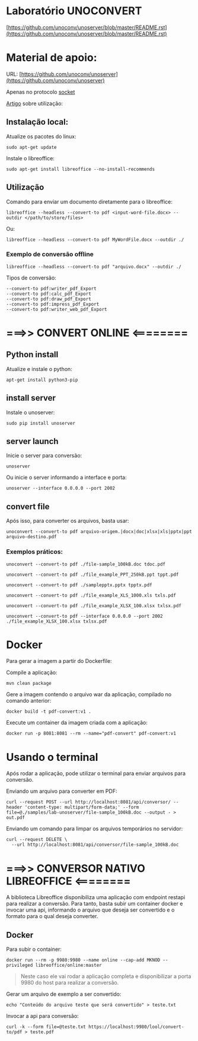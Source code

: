 # Laboratório UNOCONVERT

[https://github.com/unoconv/unoserver/blob/master/README.rst](https://github.com/unoconv/unoserver/blob/master/README.rst)


# Material de apoio:

URL: [https://github.com/unoconv/unoserver](https://github.com/unoconv/unoserver)

Apenas no protocolo [socket](https://github.com/unoconv/unoserver/blob/3e30d67387ebfa0041ec9e29a67b52ae0cd49d35/src/unoserver/server.py#L22)

[Artigo](https://ourcodeworld.com/articles/read/867/how-to-convert-a-word-file-to-pdf-docx-to-pdf-in-libreoffice-with-the-cli-in-ubuntu-2004) sobre utilização:

## Instalação local:

Atualize os pacotes do linux:
```
sudo apt-get update
```

Instale o libreoffice:

```
sudo apt-get install libreoffice --no-install-recommends
```

## Utilização

Comando para enviar um documento diretamente para o libreoffice:

```
libreoffice --headless --convert-to pdf <input-word-file.docx> --outdir </path/to/store/files>
```

Ou:

```
libreoffice --headless --convert-to pdf MyWordFile.docx --outdir ./
```


### Exemplo de conversão offline

```
libreoffice --headless --convert-to pdf "arquivo.docx" --outdir ./
```

Tipos de conversão:

```
--convert-to pdf:writer_pdf_Export
--convert-to pdf:calc_pdf_Export
--convert-to pdf:draw_pdf_Export
--convert-to pdf:impress_pdf_Export
--convert-to pdf:writer_web_pdf_Export
```


# ===>> CONVERT ONLINE <========

## Python install

Atualize e instale o python:

```
apt-get install python3-pip
```

## install server

Instale o unoserver:

```
sudo pip install unoserver
```


## server launch

Inicie o server para conversão:

```
unoserver
```

Ou inicie o server informando a interface e porta:

```
unoserver --interface 0.0.0.0 --port 2002
```


## convert file

Após isso, para converter os arquivos, basta usar:

```
unoconvert --convert-to pdf arquivo-origem.|docx|doc|xlsx|xls|pptx|ppt arquivo-destino.pdf
```

### Exemplos práticos:

```
unoconvert --convert-to pdf ./file-sample_100kB.doc tdoc.pdf
```

```
unoconvert --convert-to pdf ./file_example_PPT_250kB.ppt tppt.pdf
```

```
unoconvert --convert-to pdf ./samplepptx.pptx tpptx.pdf
```

```
unoconvert --convert-to pdf ./file_example_XLS_1000.xls txls.pdf
```

```
unoconvert --convert-to pdf ./file_example_XLSX_100.xlsx txlsx.pdf
```

```
unoconvert --convert-to pdf --interface 0.0.0.0 --port 2002 ./file_example_XLSX_100.xlsx txlsx.pdf
```

# Docker

Para gerar a imagem a partir do Dockerfile:

Compile a aplicação:

```
mvn clean package
```

Gere a imagem contendo o arquivo war da aplicação, compilado no comando anterior:

```
docker build -t pdf-convert:v1 .
```

Execute um container da imagem criada com a aplicação:

```
docker run -p 8081:8081 --rm --name="pdf-convert" pdf-convert:v1

```


# Usando o terminal

Após rodar a aplicação, pode utilizar o terminal para enviar arquivos para conversão.

Enviando um arquivo para converter em PDF:

```
curl --request POST --url http://localhost:8081/api/conversor/ --header 'content-type: multipart/form-data;' --form file=@./samples/lab-unoserver/file-sample_100kB.doc --output - > out.pdf

```

Enviando um comando para limpar os arquivos temporários no servidor:

```
curl --request DELETE \
  --url http://localhost:8081/api/conversor/file-sample_100kB.doc
```



# ===>> CONVERSOR NATIVO LIBREOFFICE <========

A biblioteca Libreoffice disponibiliza uma aplicação com endpoint restapi para realizar a conversão. Para tanto, basta subir um container docker e invocar uma api, informando o arquivo que deseja ser convertido e o formato para o qual deseja converter.

## Docker

Para subir o container:

```
docker run --rm -p 9980:9980 --name online --cap-add MKNOD --privileged libreoffice/online:master
```

> Neste caso ele vai rodar a aplicação completa e disponibilizar a porta 9980 do host para realizar a conversão.

Gerar um arquivo de exemplo a ser convertido:

```
echo "Conteúdo do arquivo teste que será convertido" > teste.txt
```

Invocar a api para conversão:

```
curl -k --form file=@teste.txt https://localhost:9980/lool/convert-to/pdf > teste.pdf
```
